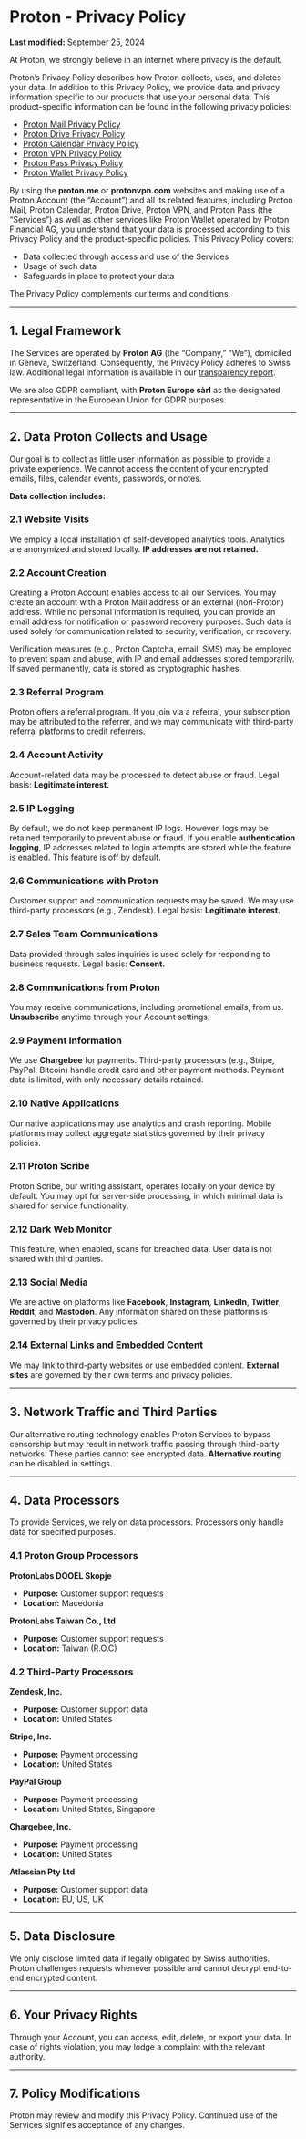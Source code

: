 # Proton - Privacy Policy

**Last modified:** September 25, 2024

At Proton, we strongly believe in an internet where privacy is the default.

Proton’s Privacy Policy describes how Proton collects, uses, and deletes your data. In addition to this Privacy Policy, we provide data and privacy information specific to our products that use your personal data. This product-specific information can be found in the following privacy policies:

- [Proton Mail Privacy Policy](#)
- [Proton Drive Privacy Policy](#)
- [Proton Calendar Privacy Policy](#)
- [Proton VPN Privacy Policy](#)
- [Proton Pass Privacy Policy](#)
- [Proton Wallet Privacy Policy](#)

By using the **proton.me** or **protonvpn.com** websites and making use of a Proton Account (the “Account”) and all its related features, including Proton Mail, Proton Calendar, Proton Drive, Proton VPN, and Proton Pass (the “Services”) as well as other services like Proton Wallet operated by Proton Financial AG, you understand that your data is processed according to this Privacy Policy and the product-specific policies. This Privacy Policy covers:

- Data collected through access and use of the Services
- Usage of such data
- Safeguards in place to protect your data

The Privacy Policy complements our terms and conditions.

---

## 1. Legal Framework

The Services are operated by **Proton AG** (the “Company,” “We”), domiciled in Geneva, Switzerland. Consequently, the Privacy Policy adheres to Swiss law. Additional legal information is available in our [transparency report](#).

We are also GDPR compliant, with **Proton Europe sàrl** as the designated representative in the European Union for GDPR purposes.

---

## 2. Data Proton Collects and Usage

Our goal is to collect as little user information as possible to provide a private experience. We cannot access the content of your encrypted emails, files, calendar events, passwords, or notes.

**Data collection includes:**

### 2.1 Website Visits

We employ a local installation of self-developed analytics tools. Analytics are anonymized and stored locally. **IP addresses are not retained.**

### 2.2 Account Creation

Creating a Proton Account enables access to all our Services. You may create an account with a Proton Mail address or an external (non-Proton) address. While no personal information is required, you can provide an email address for notification or password recovery purposes. Such data is used solely for communication related to security, verification, or recovery.

Verification measures (e.g., Proton Captcha, email, SMS) may be employed to prevent spam and abuse, with IP and email addresses stored temporarily. If saved permanently, data is stored as cryptographic hashes.

### 2.3 Referral Program

Proton offers a referral program. If you join via a referral, your subscription may be attributed to the referrer, and we may communicate with third-party referral platforms to credit referrers.

### 2.4 Account Activity

Account-related data may be processed to detect abuse or fraud. Legal basis: **Legitimate interest.**

### 2.5 IP Logging

By default, we do not keep permanent IP logs. However, logs may be retained temporarily to prevent abuse or fraud. If you enable **authentication logging**, IP addresses related to login attempts are stored while the feature is enabled. This feature is off by default.

### 2.6 Communications with Proton

Customer support and communication requests may be saved. We may use third-party processors (e.g., Zendesk). Legal basis: **Legitimate interest.**

### 2.7 Sales Team Communications

Data provided through sales inquiries is used solely for responding to business requests. Legal basis: **Consent.**

### 2.8 Communications from Proton

You may receive communications, including promotional emails, from us. **Unsubscribe** anytime through your Account settings.

### 2.9 Payment Information

We use **Chargebee** for payments. Third-party processors (e.g., Stripe, PayPal, Bitcoin) handle credit card and other payment methods. Payment data is limited, with only necessary details retained.

### 2.10 Native Applications

Our native applications may use analytics and crash reporting. Mobile platforms may collect aggregate statistics governed by their privacy policies.

### 2.11 Proton Scribe

Proton Scribe, our writing assistant, operates locally on your device by default. You may opt for server-side processing, in which minimal data is shared for service functionality.

### 2.12 Dark Web Monitor

This feature, when enabled, scans for breached data. User data is not shared with third parties.

### 2.13 Social Media

We are active on platforms like **Facebook**, **Instagram**, **LinkedIn**, **Twitter**, **Reddit**, and **Mastodon**. Any information shared on these platforms is governed by their privacy policies.

### 2.14 External Links and Embedded Content

We may link to third-party websites or use embedded content. **External sites** are governed by their own terms and privacy policies.

---

## 3. Network Traffic and Third Parties

Our alternative routing technology enables Proton Services to bypass censorship but may result in network traffic passing through third-party networks. These parties cannot see encrypted data. **Alternative routing** can be disabled in settings.

---

## 4. Data Processors

To provide Services, we rely on data processors. Processors only handle data for specified purposes.

### 4.1 Proton Group Processors

**ProtonLabs DOOEL Skopje**  
- **Purpose:** Customer support requests  
- **Location:** Macedonia  

**ProtonLabs Taiwan Co., Ltd**  
- **Purpose:** Customer support requests  
- **Location:** Taiwan (R.O.C)

### 4.2 Third-Party Processors

**Zendesk, Inc.**  
- **Purpose:** Customer support data  
- **Location:** United States  

**Stripe, Inc.**  
- **Purpose:** Payment processing  
- **Location:** United States  

**PayPal Group**  
- **Purpose:** Payment processing  
- **Location:** United States, Singapore  

**Chargebee, Inc.**  
- **Purpose:** Payment processing  
- **Location:** United States  

**Atlassian Pty Ltd**  
- **Purpose:** Customer support data  
- **Location:** EU, US, UK  

---

## 5. Data Disclosure

We only disclose limited data if legally obligated by Swiss authorities. Proton challenges requests whenever possible and cannot decrypt end-to-end encrypted content.

---

## 6. Your Privacy Rights

Through your Account, you can access, edit, delete, or export your data. In case of rights violation, you may lodge a complaint with the relevant authority.

---

## 7. Policy Modifications

Proton may review and modify this Privacy Policy. Continued use of the Services signifies acceptance of any changes.